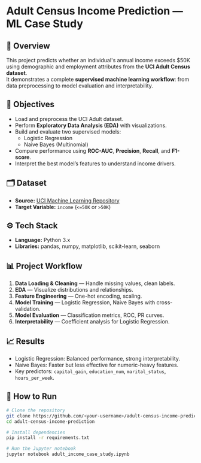 # Adult Census Income Prediction — ML Case Study

## 📌 Overview
This project predicts whether an individual's annual income exceeds $50K using demographic and employment attributes from the **UCI Adult Census dataset**.  
It demonstrates a complete **supervised machine learning workflow**: from data preprocessing to model evaluation and interpretability.

## 🎯 Objectives
- Load and preprocess the UCI Adult dataset.
- Perform **Exploratory Data Analysis (EDA)** with visualizations.
- Build and evaluate two supervised models:
  - Logistic Regression
  - Naive Bayes (Multinomial)
- Compare performance using **ROC-AUC**, **Precision**, **Recall**, and **F1-score**.
- Interpret the best model’s features to understand income drivers.

## 🗂 Dataset
- **Source:** [UCI Machine Learning Repository](http://archive.ics.uci.edu/ml/datasets/Adult)
- **Target Variable:** `income` (`<=50K` or `>50K`)

## ⚙️ Tech Stack
- **Language:** Python 3.x
- **Libraries:** pandas, numpy, matplotlib, scikit-learn, seaborn

## 📊 Project Workflow
1. **Data Loading & Cleaning** — Handle missing values, clean labels.
2. **EDA** — Visualize distributions and relationships.
3. **Feature Engineering** — One-hot encoding, scaling.
4. **Model Training** — Logistic Regression, Naive Bayes with cross-validation.
5. **Model Evaluation** — Classification metrics, ROC, PR curves.
6. **Interpretability** — Coefficient analysis for Logistic Regression.

## 📈 Results
- Logistic Regression: Balanced performance, strong interpretability.
- Naive Bayes: Faster but less effective for numeric-heavy features.
- Key predictors: `capital_gain`, `education_num`, `marital_status`, `hours_per_week`.

## 🚀 How to Run
```bash
# Clone the repository
git clone https://github.com/<your-username>/adult-census-income-prediction.git
cd adult-census-income-prediction

# Install dependencies
pip install -r requirements.txt

# Run the Jupyter notebook
jupyter notebook adult_income_case_study.ipynb
